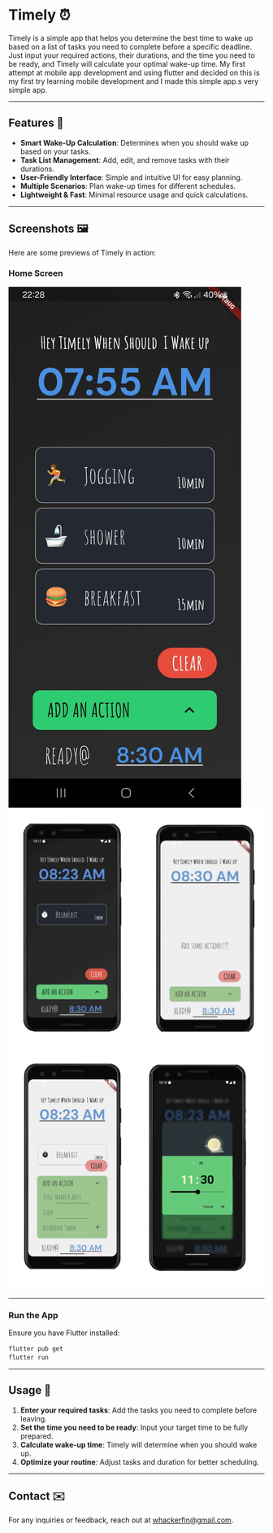 # Timely ⏰

Timely is a simple app that helps you determine the best time to wake up based on a list of tasks you need to complete before a specific deadline. Just input your required actions, their durations, and the time you need to be ready, and Timely will calculate your optimal wake-up time.
My first attempt at mobile app development and using flutter and decided on this is my first try learning mobile development and I made this simple app.s very simple app.

---

## Features 🚀

- **Smart Wake-Up Calculation**: Determines when you should wake up based on your tasks.
- **Task List Management**: Add, edit, and remove tasks with their durations.
- **User-Friendly Interface**: Simple and intuitive UI for easy planning.
- **Multiple Scenarios**: Plan wake-up times for different schedules.
- **Lightweight & Fast**: Minimal resource usage and quick calculations.

---

## Screenshots 🖼

Here are some previews of Timely in action:

### Home Screen

![Home Screen](images/MainFeature.jpeg)
![](images/HomePage.png)
![](images/Pic2.png)

---

### Run the App

Ensure you have Flutter installed:

```sh
flutter pub get
flutter run
```

---

## Usage 📖

1. **Enter your required tasks**: Add the tasks you need to complete before leaving.
2. **Set the time you need to be ready**: Input your target time to be fully prepared.
3. **Calculate wake-up time**: Timely will determine when you should wake up.
4. **Optimize your routine**: Adjust tasks and duration for better scheduling.

---

## Contact ✉️

For any inquiries or feedback, reach out at [whackerfin@gmail.com](mailto:whackerfin@gmail.com).
